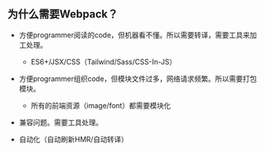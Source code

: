 ## 为什么需要Webpack？

- 方便programmer阅读的code，但机器看不懂。所以需要转译，需要工具来加工处理。
  
  - ES6+/JSX/CSS（Tailwind/Sass/CSS-In-JS）

- 方便programmer组织code，但模块文件过多，网络请求频繁。所以需要打包模块。
  
  - 所有的前端资源（image/font）都需要模块化

- 兼容问题。需要工具处理。

- 自动化（自动刷新HMR/自动转译）
